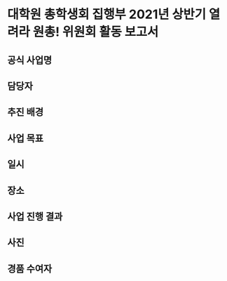 대학원 총학생회 집행부 2021년 상반기 열려라 원총! 위원회 활동 보고서
===

<!-- TODO -->
## 공식 사업명

## 담당자

## 추진 배경

## 사업 목표

## 일시

## 장소

## 사업 진행 결과

## 사진

## 경품 수여자
